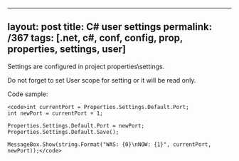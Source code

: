 ---
layout: post
title: C# user settings
permalink: /367
tags: [.net, c#, conf, config, prop, properties, settings, user]
----

Settings are configured in project properties\settings.


Do not forget to set User scope for setting or it will be read only.


Code sample:

    
    <code>int currentPort = Properties.Settings.Default.Port;
    int newPort = currentPort + 1;
    
    Properties.Settings.Default.Port = newPort;
    Properties.Settings.Default.Save();
    
    MessageBox.Show(string.Format("WAS: {0}\nNOW: {1}", currentPort, newPort));</code>

